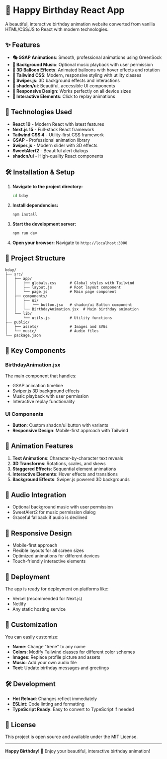 # 🎉 Happy Birthday React App

A beautiful, interactive birthday animation website converted from vanilla HTML/CSS/JS to React with modern technologies.

## ✨ Features

- **🎭 GSAP Animations**: Smooth, professional animations using GreenSock
- **🎵 Background Music**: Optional music playback with user permission
- **🎈 3D Balloon Effects**: Animated balloons with hover effects and rotation
- **🎨 Tailwind CSS**: Modern, responsive styling with utility classes
- **🔄 Swiper.js**: 3D background effects and interactions
- **🎯 shadcn/ui**: Beautiful, accessible UI components
- **📱 Responsive Design**: Works perfectly on all device sizes
- **🎪 Interactive Elements**: Click to replay animations

## 🚀 Technologies Used

- **React 19** - Modern React with latest features
- **Next.js 15** - Full-stack React framework
- **Tailwind CSS 4** - Utility-first CSS framework
- **GSAP** - Professional animation library
- **Swiper.js** - Modern slider with 3D effects
- **SweetAlert2** - Beautiful alert dialogs
- **shadcn/ui** - High-quality React components

## 🛠️ Installation & Setup

1. **Navigate to the project directory:**
   ```bash
   cd bday
   ```

2. **Install dependencies:**
   ```bash
   npm install
   ```

3. **Start the development server:**
   ```bash
   npm run dev
   ```

4. **Open your browser:**
   Navigate to `http://localhost:3000`

## 📁 Project Structure

```
bday/
├── src/
│   ├── app/
│   │   ├── globals.css      # Global styles with Tailwind
│   │   ├── layout.js        # Root layout component
│   │   └── page.js          # Main page component
│   ├── components/
│   │   ├── ui/
│   │   │   └── button.jsx   # shadcn/ui Button component
│   │   └── BirthdayAnimation.jsx  # Main birthday animation
│   └── lib/
│       └── utils.js         # Utility functions
├── public/
│   ├── assets/              # Images and SVGs
│   └── music/               # Audio files
└── package.json
```

## 🎨 Key Components

### BirthdayAnimation.jsx
The main component that handles:
- GSAP animation timeline
- Swiper.js 3D background effects
- Music playback with user permission
- Interactive replay functionality

### UI Components
- **Button**: Custom shadcn/ui button with variants
- **Responsive Design**: Mobile-first approach with Tailwind

## 🎪 Animation Features

1. **Text Animations**: Character-by-character text reveals
2. **3D Transforms**: Rotations, scales, and skews
3. **Staggered Effects**: Sequential element animations
4. **Interactive Elements**: Hover effects and transitions
5. **Background Effects**: Swiper.js powered 3D backgrounds

## 🎵 Audio Integration

- Optional background music with user permission
- SweetAlert2 for music permission dialog
- Graceful fallback if audio is declined

## 📱 Responsive Design

- Mobile-first approach
- Flexible layouts for all screen sizes
- Optimized animations for different devices
- Touch-friendly interactive elements

## 🚀 Deployment

The app is ready for deployment on platforms like:
- Vercel (recommended for Next.js)
- Netlify
- Any static hosting service

## 🎯 Customization

You can easily customize:
- **Name**: Change "Irene" to any name
- **Colors**: Modify Tailwind classes for different color schemes
- **Images**: Replace profile picture and assets
- **Music**: Add your own audio file
- **Text**: Update birthday messages and greetings

## 🛠️ Development

- **Hot Reload**: Changes reflect immediately
- **ESLint**: Code linting and formatting
- **TypeScript Ready**: Easy to convert to TypeScript if needed

## 📄 License

This project is open source and available under the MIT License.

---

**Happy Birthday! 🎉** Enjoy your beautiful, interactive birthday animation!